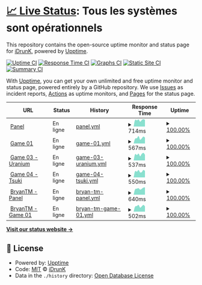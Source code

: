 # [📈 Live Status](https://idrunk65.github.io/games): <!--live status--> **Tous les systèmes sont opérationnels**

This repository contains the open-source uptime monitor and status page for [iDrunK](https://idrunk65.github.io/games), powered by [Upptime](https://github.com/upptime/upptime).

[![Uptime CI](https://github.com/idrunk65/games/workflows/Uptime%20CI/badge.svg)](https://github.com/idrunk65/games/actions?query=workflow%3A%22Uptime+CI%22)
[![Response Time CI](https://github.com/idrunk65/games/workflows/Response%20Time%20CI/badge.svg)](https://github.com/idrunk65/games/actions?query=workflow%3A%22Response+Time+CI%22)
[![Graphs CI](https://github.com/idrunk65/games/workflows/Graphs%20CI/badge.svg)](https://github.com/idrunk65/games/actions?query=workflow%3A%22Graphs+CI%22)
[![Static Site CI](https://github.com/idrunk65/games/workflows/Static%20Site%20CI/badge.svg)](https://github.com/idrunk65/games/actions?query=workflow%3A%22Static+Site+CI%22)
[![Summary CI](https://github.com/idrunk65/games/workflows/Summary%20CI/badge.svg)](https://github.com/idrunk65/games/actions?query=workflow%3A%22Summary+CI%22)

With [Upptime](https://upptime.js.org), you can get your own unlimited and free uptime monitor and status page, powered entirely by a GitHub repository. We use [Issues](https://github.com/idrunk65/games/issues) as incident reports, [Actions](https://github.com/idrunk65/games/actions) as uptime monitors, and [Pages](https://idrunk65.github.io/games) for the status page.

<!--start: status pages-->
<!-- This summary is generated by Upptime (https://github.com/upptime/upptime) -->
<!-- Do not edit this manually, your changes will be overwritten -->
<!-- prettier-ignore -->
| URL | Status | History | Response Time | Uptime |
| --- | ------ | ------- | ------------- | ------ |
| <img alt="" src="https://icons.duckduckgo.com/ip3/games.idrunk.fr.ico" height="13"> [Panel](https://games.idrunk.fr) | En ligne | [panel.yml](https://github.com/iDrunK65/games/commits/HEAD/history/panel.yml) | <details><summary><img alt="Response time graph" src="./graphs/panel/response-time-week.png" height="20"> 714ms</summary><br><a href="https://idrunk65.github.io/games/history/panel"><img alt="Response time 576" src="https://img.shields.io/endpoint?url=https%3A%2F%2Fraw.githubusercontent.com%2FiDrunK65%2Fgames%2FHEAD%2Fapi%2Fpanel%2Fresponse-time.json"></a><br><a href="https://idrunk65.github.io/games/history/panel"><img alt="24-hour response time 478" src="https://img.shields.io/endpoint?url=https%3A%2F%2Fraw.githubusercontent.com%2FiDrunK65%2Fgames%2FHEAD%2Fapi%2Fpanel%2Fresponse-time-day.json"></a><br><a href="https://idrunk65.github.io/games/history/panel"><img alt="7-day response time 714" src="https://img.shields.io/endpoint?url=https%3A%2F%2Fraw.githubusercontent.com%2FiDrunK65%2Fgames%2FHEAD%2Fapi%2Fpanel%2Fresponse-time-week.json"></a><br><a href="https://idrunk65.github.io/games/history/panel"><img alt="30-day response time 656" src="https://img.shields.io/endpoint?url=https%3A%2F%2Fraw.githubusercontent.com%2FiDrunK65%2Fgames%2FHEAD%2Fapi%2Fpanel%2Fresponse-time-month.json"></a><br><a href="https://idrunk65.github.io/games/history/panel"><img alt="1-year response time 576" src="https://img.shields.io/endpoint?url=https%3A%2F%2Fraw.githubusercontent.com%2FiDrunK65%2Fgames%2FHEAD%2Fapi%2Fpanel%2Fresponse-time-year.json"></a></details> | <details><summary><a href="https://idrunk65.github.io/games/history/panel">100.00%</a></summary><a href="https://idrunk65.github.io/games/history/panel"><img alt="All-time uptime 99.97%" src="https://img.shields.io/endpoint?url=https%3A%2F%2Fraw.githubusercontent.com%2FiDrunK65%2Fgames%2FHEAD%2Fapi%2Fpanel%2Fuptime.json"></a><br><a href="https://idrunk65.github.io/games/history/panel"><img alt="24-hour uptime 100.00%" src="https://img.shields.io/endpoint?url=https%3A%2F%2Fraw.githubusercontent.com%2FiDrunK65%2Fgames%2FHEAD%2Fapi%2Fpanel%2Fuptime-day.json"></a><br><a href="https://idrunk65.github.io/games/history/panel"><img alt="7-day uptime 100.00%" src="https://img.shields.io/endpoint?url=https%3A%2F%2Fraw.githubusercontent.com%2FiDrunK65%2Fgames%2FHEAD%2Fapi%2Fpanel%2Fuptime-week.json"></a><br><a href="https://idrunk65.github.io/games/history/panel"><img alt="30-day uptime 100.00%" src="https://img.shields.io/endpoint?url=https%3A%2F%2Fraw.githubusercontent.com%2FiDrunK65%2Fgames%2FHEAD%2Fapi%2Fpanel%2Fuptime-month.json"></a><br><a href="https://idrunk65.github.io/games/history/panel"><img alt="1-year uptime 99.97%" src="https://img.shields.io/endpoint?url=https%3A%2F%2Fraw.githubusercontent.com%2FiDrunK65%2Fgames%2FHEAD%2Fapi%2Fpanel%2Fuptime-year.json"></a></details>
| <img alt="" src="https://icons.duckduckgo.com/ip3/game01.idrunk.fr.ico" height="13"> [Game 01](https://game01.idrunk.fr) | En ligne | [game-01.yml](https://github.com/iDrunK65/games/commits/HEAD/history/game-01.yml) | <details><summary><img alt="Response time graph" src="./graphs/game-01/response-time-week.png" height="20"> 567ms</summary><br><a href="https://idrunk65.github.io/games/history/game-01"><img alt="Response time 386" src="https://img.shields.io/endpoint?url=https%3A%2F%2Fraw.githubusercontent.com%2FiDrunK65%2Fgames%2FHEAD%2Fapi%2Fgame-01%2Fresponse-time.json"></a><br><a href="https://idrunk65.github.io/games/history/game-01"><img alt="24-hour response time 392" src="https://img.shields.io/endpoint?url=https%3A%2F%2Fraw.githubusercontent.com%2FiDrunK65%2Fgames%2FHEAD%2Fapi%2Fgame-01%2Fresponse-time-day.json"></a><br><a href="https://idrunk65.github.io/games/history/game-01"><img alt="7-day response time 567" src="https://img.shields.io/endpoint?url=https%3A%2F%2Fraw.githubusercontent.com%2FiDrunK65%2Fgames%2FHEAD%2Fapi%2Fgame-01%2Fresponse-time-week.json"></a><br><a href="https://idrunk65.github.io/games/history/game-01"><img alt="30-day response time 546" src="https://img.shields.io/endpoint?url=https%3A%2F%2Fraw.githubusercontent.com%2FiDrunK65%2Fgames%2FHEAD%2Fapi%2Fgame-01%2Fresponse-time-month.json"></a><br><a href="https://idrunk65.github.io/games/history/game-01"><img alt="1-year response time 386" src="https://img.shields.io/endpoint?url=https%3A%2F%2Fraw.githubusercontent.com%2FiDrunK65%2Fgames%2FHEAD%2Fapi%2Fgame-01%2Fresponse-time-year.json"></a></details> | <details><summary><a href="https://idrunk65.github.io/games/history/game-01">100.00%</a></summary><a href="https://idrunk65.github.io/games/history/game-01"><img alt="All-time uptime 94.82%" src="https://img.shields.io/endpoint?url=https%3A%2F%2Fraw.githubusercontent.com%2FiDrunK65%2Fgames%2FHEAD%2Fapi%2Fgame-01%2Fuptime.json"></a><br><a href="https://idrunk65.github.io/games/history/game-01"><img alt="24-hour uptime 100.00%" src="https://img.shields.io/endpoint?url=https%3A%2F%2Fraw.githubusercontent.com%2FiDrunK65%2Fgames%2FHEAD%2Fapi%2Fgame-01%2Fuptime-day.json"></a><br><a href="https://idrunk65.github.io/games/history/game-01"><img alt="7-day uptime 100.00%" src="https://img.shields.io/endpoint?url=https%3A%2F%2Fraw.githubusercontent.com%2FiDrunK65%2Fgames%2FHEAD%2Fapi%2Fgame-01%2Fuptime-week.json"></a><br><a href="https://idrunk65.github.io/games/history/game-01"><img alt="30-day uptime 100.00%" src="https://img.shields.io/endpoint?url=https%3A%2F%2Fraw.githubusercontent.com%2FiDrunK65%2Fgames%2FHEAD%2Fapi%2Fgame-01%2Fuptime-month.json"></a><br><a href="https://idrunk65.github.io/games/history/game-01"><img alt="1-year uptime 94.82%" src="https://img.shields.io/endpoint?url=https%3A%2F%2Fraw.githubusercontent.com%2FiDrunK65%2Fgames%2FHEAD%2Fapi%2Fgame-01%2Fuptime-year.json"></a></details>
| <img alt="" src="https://icons.duckduckgo.com/ip3/game03.idrunk.fr.ico" height="13"> [Game 03 - Uranium](https://game03.idrunk.fr) | En ligne | [game-03-uranium.yml](https://github.com/iDrunK65/games/commits/HEAD/history/game-03-uranium.yml) | <details><summary><img alt="Response time graph" src="./graphs/game-03-uranium/response-time-week.png" height="20"> 537ms</summary><br><a href="https://idrunk65.github.io/games/history/game-03-uranium"><img alt="Response time 336" src="https://img.shields.io/endpoint?url=https%3A%2F%2Fraw.githubusercontent.com%2FiDrunK65%2Fgames%2FHEAD%2Fapi%2Fgame-03-uranium%2Fresponse-time.json"></a><br><a href="https://idrunk65.github.io/games/history/game-03-uranium"><img alt="24-hour response time 444" src="https://img.shields.io/endpoint?url=https%3A%2F%2Fraw.githubusercontent.com%2FiDrunK65%2Fgames%2FHEAD%2Fapi%2Fgame-03-uranium%2Fresponse-time-day.json"></a><br><a href="https://idrunk65.github.io/games/history/game-03-uranium"><img alt="7-day response time 537" src="https://img.shields.io/endpoint?url=https%3A%2F%2Fraw.githubusercontent.com%2FiDrunK65%2Fgames%2FHEAD%2Fapi%2Fgame-03-uranium%2Fresponse-time-week.json"></a><br><a href="https://idrunk65.github.io/games/history/game-03-uranium"><img alt="30-day response time 511" src="https://img.shields.io/endpoint?url=https%3A%2F%2Fraw.githubusercontent.com%2FiDrunK65%2Fgames%2FHEAD%2Fapi%2Fgame-03-uranium%2Fresponse-time-month.json"></a><br><a href="https://idrunk65.github.io/games/history/game-03-uranium"><img alt="1-year response time 336" src="https://img.shields.io/endpoint?url=https%3A%2F%2Fraw.githubusercontent.com%2FiDrunK65%2Fgames%2FHEAD%2Fapi%2Fgame-03-uranium%2Fresponse-time-year.json"></a></details> | <details><summary><a href="https://idrunk65.github.io/games/history/game-03-uranium">100.00%</a></summary><a href="https://idrunk65.github.io/games/history/game-03-uranium"><img alt="All-time uptime 99.95%" src="https://img.shields.io/endpoint?url=https%3A%2F%2Fraw.githubusercontent.com%2FiDrunK65%2Fgames%2FHEAD%2Fapi%2Fgame-03-uranium%2Fuptime.json"></a><br><a href="https://idrunk65.github.io/games/history/game-03-uranium"><img alt="24-hour uptime 100.00%" src="https://img.shields.io/endpoint?url=https%3A%2F%2Fraw.githubusercontent.com%2FiDrunK65%2Fgames%2FHEAD%2Fapi%2Fgame-03-uranium%2Fuptime-day.json"></a><br><a href="https://idrunk65.github.io/games/history/game-03-uranium"><img alt="7-day uptime 100.00%" src="https://img.shields.io/endpoint?url=https%3A%2F%2Fraw.githubusercontent.com%2FiDrunK65%2Fgames%2FHEAD%2Fapi%2Fgame-03-uranium%2Fuptime-week.json"></a><br><a href="https://idrunk65.github.io/games/history/game-03-uranium"><img alt="30-day uptime 99.72%" src="https://img.shields.io/endpoint?url=https%3A%2F%2Fraw.githubusercontent.com%2FiDrunK65%2Fgames%2FHEAD%2Fapi%2Fgame-03-uranium%2Fuptime-month.json"></a><br><a href="https://idrunk65.github.io/games/history/game-03-uranium"><img alt="1-year uptime 99.95%" src="https://img.shields.io/endpoint?url=https%3A%2F%2Fraw.githubusercontent.com%2FiDrunK65%2Fgames%2FHEAD%2Fapi%2Fgame-03-uranium%2Fuptime-year.json"></a></details>
| <img alt="" src="https://icons.duckduckgo.com/ip3/game04.idrunk.fr.ico" height="13"> [Game 04 - Tsuki](https://game04.idrunk.fr) | En ligne | [game-04-tsuki.yml](https://github.com/iDrunK65/games/commits/HEAD/history/game-04-tsuki.yml) | <details><summary><img alt="Response time graph" src="./graphs/game-04-tsuki/response-time-week.png" height="20"> 550ms</summary><br><a href="https://idrunk65.github.io/games/history/game-04-tsuki"><img alt="Response time 326" src="https://img.shields.io/endpoint?url=https%3A%2F%2Fraw.githubusercontent.com%2FiDrunK65%2Fgames%2FHEAD%2Fapi%2Fgame-04-tsuki%2Fresponse-time.json"></a><br><a href="https://idrunk65.github.io/games/history/game-04-tsuki"><img alt="24-hour response time 450" src="https://img.shields.io/endpoint?url=https%3A%2F%2Fraw.githubusercontent.com%2FiDrunK65%2Fgames%2FHEAD%2Fapi%2Fgame-04-tsuki%2Fresponse-time-day.json"></a><br><a href="https://idrunk65.github.io/games/history/game-04-tsuki"><img alt="7-day response time 550" src="https://img.shields.io/endpoint?url=https%3A%2F%2Fraw.githubusercontent.com%2FiDrunK65%2Fgames%2FHEAD%2Fapi%2Fgame-04-tsuki%2Fresponse-time-week.json"></a><br><a href="https://idrunk65.github.io/games/history/game-04-tsuki"><img alt="30-day response time 499" src="https://img.shields.io/endpoint?url=https%3A%2F%2Fraw.githubusercontent.com%2FiDrunK65%2Fgames%2FHEAD%2Fapi%2Fgame-04-tsuki%2Fresponse-time-month.json"></a><br><a href="https://idrunk65.github.io/games/history/game-04-tsuki"><img alt="1-year response time 326" src="https://img.shields.io/endpoint?url=https%3A%2F%2Fraw.githubusercontent.com%2FiDrunK65%2Fgames%2FHEAD%2Fapi%2Fgame-04-tsuki%2Fresponse-time-year.json"></a></details> | <details><summary><a href="https://idrunk65.github.io/games/history/game-04-tsuki">100.00%</a></summary><a href="https://idrunk65.github.io/games/history/game-04-tsuki"><img alt="All-time uptime 99.99%" src="https://img.shields.io/endpoint?url=https%3A%2F%2Fraw.githubusercontent.com%2FiDrunK65%2Fgames%2FHEAD%2Fapi%2Fgame-04-tsuki%2Fuptime.json"></a><br><a href="https://idrunk65.github.io/games/history/game-04-tsuki"><img alt="24-hour uptime 100.00%" src="https://img.shields.io/endpoint?url=https%3A%2F%2Fraw.githubusercontent.com%2FiDrunK65%2Fgames%2FHEAD%2Fapi%2Fgame-04-tsuki%2Fuptime-day.json"></a><br><a href="https://idrunk65.github.io/games/history/game-04-tsuki"><img alt="7-day uptime 100.00%" src="https://img.shields.io/endpoint?url=https%3A%2F%2Fraw.githubusercontent.com%2FiDrunK65%2Fgames%2FHEAD%2Fapi%2Fgame-04-tsuki%2Fuptime-week.json"></a><br><a href="https://idrunk65.github.io/games/history/game-04-tsuki"><img alt="30-day uptime 100.00%" src="https://img.shields.io/endpoint?url=https%3A%2F%2Fraw.githubusercontent.com%2FiDrunK65%2Fgames%2FHEAD%2Fapi%2Fgame-04-tsuki%2Fuptime-month.json"></a><br><a href="https://idrunk65.github.io/games/history/game-04-tsuki"><img alt="1-year uptime 99.99%" src="https://img.shields.io/endpoint?url=https%3A%2F%2Fraw.githubusercontent.com%2FiDrunK65%2Fgames%2FHEAD%2Fapi%2Fgame-04-tsuki%2Fuptime-year.json"></a></details>
| <img alt="" src="https://icons.duckduckgo.com/ip3/bryan.idrunk.fr.ico" height="13"> [BryanTM - Panel](https://bryan.idrunk.fr) | En ligne | [bryan-tm-panel.yml](https://github.com/iDrunK65/games/commits/HEAD/history/bryan-tm-panel.yml) | <details><summary><img alt="Response time graph" src="./graphs/bryan-tm-panel/response-time-week.png" height="20"> 640ms</summary><br><a href="https://idrunk65.github.io/games/history/bryan-tm-panel"><img alt="Response time 576" src="https://img.shields.io/endpoint?url=https%3A%2F%2Fraw.githubusercontent.com%2FiDrunK65%2Fgames%2FHEAD%2Fapi%2Fbryan-tm-panel%2Fresponse-time.json"></a><br><a href="https://idrunk65.github.io/games/history/bryan-tm-panel"><img alt="24-hour response time 514" src="https://img.shields.io/endpoint?url=https%3A%2F%2Fraw.githubusercontent.com%2FiDrunK65%2Fgames%2FHEAD%2Fapi%2Fbryan-tm-panel%2Fresponse-time-day.json"></a><br><a href="https://idrunk65.github.io/games/history/bryan-tm-panel"><img alt="7-day response time 640" src="https://img.shields.io/endpoint?url=https%3A%2F%2Fraw.githubusercontent.com%2FiDrunK65%2Fgames%2FHEAD%2Fapi%2Fbryan-tm-panel%2Fresponse-time-week.json"></a><br><a href="https://idrunk65.github.io/games/history/bryan-tm-panel"><img alt="30-day response time 575" src="https://img.shields.io/endpoint?url=https%3A%2F%2Fraw.githubusercontent.com%2FiDrunK65%2Fgames%2FHEAD%2Fapi%2Fbryan-tm-panel%2Fresponse-time-month.json"></a><br><a href="https://idrunk65.github.io/games/history/bryan-tm-panel"><img alt="1-year response time 576" src="https://img.shields.io/endpoint?url=https%3A%2F%2Fraw.githubusercontent.com%2FiDrunK65%2Fgames%2FHEAD%2Fapi%2Fbryan-tm-panel%2Fresponse-time-year.json"></a></details> | <details><summary><a href="https://idrunk65.github.io/games/history/bryan-tm-panel">100.00%</a></summary><a href="https://idrunk65.github.io/games/history/bryan-tm-panel"><img alt="All-time uptime 100.00%" src="https://img.shields.io/endpoint?url=https%3A%2F%2Fraw.githubusercontent.com%2FiDrunK65%2Fgames%2FHEAD%2Fapi%2Fbryan-tm-panel%2Fuptime.json"></a><br><a href="https://idrunk65.github.io/games/history/bryan-tm-panel"><img alt="24-hour uptime 100.00%" src="https://img.shields.io/endpoint?url=https%3A%2F%2Fraw.githubusercontent.com%2FiDrunK65%2Fgames%2FHEAD%2Fapi%2Fbryan-tm-panel%2Fuptime-day.json"></a><br><a href="https://idrunk65.github.io/games/history/bryan-tm-panel"><img alt="7-day uptime 100.00%" src="https://img.shields.io/endpoint?url=https%3A%2F%2Fraw.githubusercontent.com%2FiDrunK65%2Fgames%2FHEAD%2Fapi%2Fbryan-tm-panel%2Fuptime-week.json"></a><br><a href="https://idrunk65.github.io/games/history/bryan-tm-panel"><img alt="30-day uptime 100.00%" src="https://img.shields.io/endpoint?url=https%3A%2F%2Fraw.githubusercontent.com%2FiDrunK65%2Fgames%2FHEAD%2Fapi%2Fbryan-tm-panel%2Fuptime-month.json"></a><br><a href="https://idrunk65.github.io/games/history/bryan-tm-panel"><img alt="1-year uptime 100.00%" src="https://img.shields.io/endpoint?url=https%3A%2F%2Fraw.githubusercontent.com%2FiDrunK65%2Fgames%2FHEAD%2Fapi%2Fbryan-tm-panel%2Fuptime-year.json"></a></details>
| <img alt="" src="https://icons.duckduckgo.com/ip3/game.bryan.idrunk.fr.ico" height="13"> [BryanTM - Game 01](https://game.bryan.idrunk.fr) | En ligne | [bryan-tm-game-01.yml](https://github.com/iDrunK65/games/commits/HEAD/history/bryan-tm-game-01.yml) | <details><summary><img alt="Response time graph" src="./graphs/bryan-tm-game-01/response-time-week.png" height="20"> 502ms</summary><br><a href="https://idrunk65.github.io/games/history/bryan-tm-game-01"><img alt="Response time 483" src="https://img.shields.io/endpoint?url=https%3A%2F%2Fraw.githubusercontent.com%2FiDrunK65%2Fgames%2FHEAD%2Fapi%2Fbryan-tm-game-01%2Fresponse-time.json"></a><br><a href="https://idrunk65.github.io/games/history/bryan-tm-game-01"><img alt="24-hour response time 448" src="https://img.shields.io/endpoint?url=https%3A%2F%2Fraw.githubusercontent.com%2FiDrunK65%2Fgames%2FHEAD%2Fapi%2Fbryan-tm-game-01%2Fresponse-time-day.json"></a><br><a href="https://idrunk65.github.io/games/history/bryan-tm-game-01"><img alt="7-day response time 502" src="https://img.shields.io/endpoint?url=https%3A%2F%2Fraw.githubusercontent.com%2FiDrunK65%2Fgames%2FHEAD%2Fapi%2Fbryan-tm-game-01%2Fresponse-time-week.json"></a><br><a href="https://idrunk65.github.io/games/history/bryan-tm-game-01"><img alt="30-day response time 476" src="https://img.shields.io/endpoint?url=https%3A%2F%2Fraw.githubusercontent.com%2FiDrunK65%2Fgames%2FHEAD%2Fapi%2Fbryan-tm-game-01%2Fresponse-time-month.json"></a><br><a href="https://idrunk65.github.io/games/history/bryan-tm-game-01"><img alt="1-year response time 483" src="https://img.shields.io/endpoint?url=https%3A%2F%2Fraw.githubusercontent.com%2FiDrunK65%2Fgames%2FHEAD%2Fapi%2Fbryan-tm-game-01%2Fresponse-time-year.json"></a></details> | <details><summary><a href="https://idrunk65.github.io/games/history/bryan-tm-game-01">100.00%</a></summary><a href="https://idrunk65.github.io/games/history/bryan-tm-game-01"><img alt="All-time uptime 99.95%" src="https://img.shields.io/endpoint?url=https%3A%2F%2Fraw.githubusercontent.com%2FiDrunK65%2Fgames%2FHEAD%2Fapi%2Fbryan-tm-game-01%2Fuptime.json"></a><br><a href="https://idrunk65.github.io/games/history/bryan-tm-game-01"><img alt="24-hour uptime 100.00%" src="https://img.shields.io/endpoint?url=https%3A%2F%2Fraw.githubusercontent.com%2FiDrunK65%2Fgames%2FHEAD%2Fapi%2Fbryan-tm-game-01%2Fuptime-day.json"></a><br><a href="https://idrunk65.github.io/games/history/bryan-tm-game-01"><img alt="7-day uptime 100.00%" src="https://img.shields.io/endpoint?url=https%3A%2F%2Fraw.githubusercontent.com%2FiDrunK65%2Fgames%2FHEAD%2Fapi%2Fbryan-tm-game-01%2Fuptime-week.json"></a><br><a href="https://idrunk65.github.io/games/history/bryan-tm-game-01"><img alt="30-day uptime 100.00%" src="https://img.shields.io/endpoint?url=https%3A%2F%2Fraw.githubusercontent.com%2FiDrunK65%2Fgames%2FHEAD%2Fapi%2Fbryan-tm-game-01%2Fuptime-month.json"></a><br><a href="https://idrunk65.github.io/games/history/bryan-tm-game-01"><img alt="1-year uptime 99.95%" src="https://img.shields.io/endpoint?url=https%3A%2F%2Fraw.githubusercontent.com%2FiDrunK65%2Fgames%2FHEAD%2Fapi%2Fbryan-tm-game-01%2Fuptime-year.json"></a></details>

<!--end: status pages-->

[**Visit our status website →**](https://idrunk65.github.io/games)

## 📄 License

- Powered by: [Upptime](https://github.com/upptime/upptime)
- Code: [MIT](./LICENSE) © [iDrunK](https://idrunk65.github.io/games)
- Data in the `./history` directory: [Open Database License](https://opendatacommons.org/licenses/odbl/1-0/)
